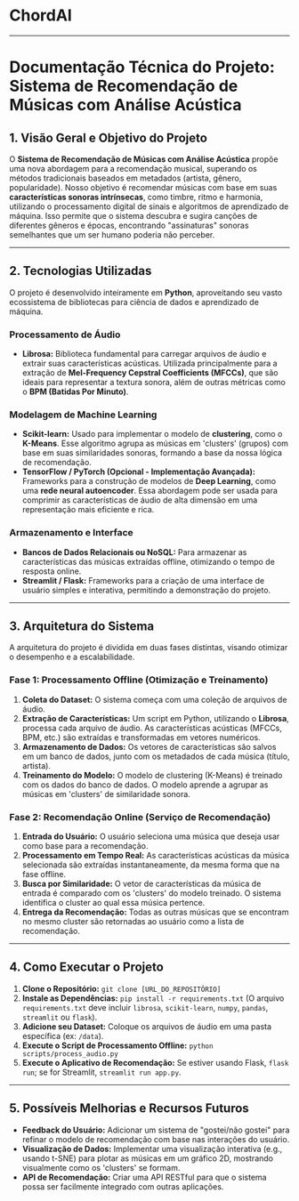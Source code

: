# ChordAI

---

# Documentação Técnica do Projeto: Sistema de Recomendação de Músicas com Análise Acústica

## 1. Visão Geral e Objetivo do Projeto

O **Sistema de Recomendação de Músicas com Análise Acústica** propõe uma nova abordagem para a recomendação musical, superando os métodos tradicionais baseados em metadados (artista, gênero, popularidade). Nosso objetivo é recomendar músicas com base em suas **características sonoras intrínsecas**, como timbre, ritmo e harmonia, utilizando o processamento digital de sinais e algoritmos de aprendizado de máquina. Isso permite que o sistema descubra e sugira canções de diferentes gêneros e épocas, encontrando "assinaturas" sonoras semelhantes que um ser humano poderia não perceber.

---

## 2. Tecnologias Utilizadas

O projeto é desenvolvido inteiramente em **Python**, aproveitando seu vasto ecossistema de bibliotecas para ciência de dados e aprendizado de máquina.

### Processamento de Áudio
* **Librosa:** Biblioteca fundamental para carregar arquivos de áudio e extrair suas características acústicas. Utilizada principalmente para a extração de **Mel-Frequency Cepstral Coefficients (MFCCs)**, que são ideais para representar a textura sonora, além de outras métricas como o **BPM (Batidas Por Minuto)**.

### Modelagem de Machine Learning
* **Scikit-learn:** Usado para implementar o modelo de **clustering**, como o **K-Means**. Esse algoritmo agrupa as músicas em 'clusters' (grupos) com base em suas similaridades sonoras, formando a base da nossa lógica de recomendação.
* **TensorFlow / PyTorch (Opcional - Implementação Avançada):** Frameworks para a construção de modelos de **Deep Learning**, como uma **rede neural autoencoder**. Essa abordagem pode ser usada para comprimir as características de áudio de alta dimensão em uma representação mais eficiente e rica.

### Armazenamento e Interface
* **Bancos de Dados Relacionais ou NoSQL:** Para armazenar as características das músicas extraídas offline, otimizando o tempo de resposta online.
* **Streamlit / Flask:** Frameworks para a criação de uma interface de usuário simples e interativa, permitindo a demonstração do projeto.

---

## 3. Arquitetura do Sistema

A arquitetura do projeto é dividida em duas fases distintas, visando otimizar o desempenho e a escalabilidade.

### Fase 1: Processamento Offline (Otimização e Treinamento)
1.  **Coleta do Dataset:** O sistema começa com uma coleção de arquivos de áudio.
2.  **Extração de Características:** Um script em Python, utilizando o **Librosa**, processa cada arquivo de áudio. As características acústicas (MFCCs, BPM, etc.) são extraídas e transformadas em vetores numéricos.
3.  **Armazenamento de Dados:** Os vetores de características são salvos em um banco de dados, junto com os metadados de cada música (título, artista).
4.  **Treinamento do Modelo:** O modelo de clustering (K-Means) é treinado com os dados do banco de dados. O modelo aprende a agrupar as músicas em 'clusters' de similaridade sonora.

### Fase 2: Recomendação Online (Serviço de Recomendação)
1.  **Entrada do Usuário:** O usuário seleciona uma música que deseja usar como base para a recomendação.
2.  **Processamento em Tempo Real:** As características acústicas da música selecionada são extraídas instantaneamente, da mesma forma que na fase offline.
3.  **Busca por Similaridade:** O vetor de características da música de entrada é comparado com os 'clusters' do modelo treinado. O sistema identifica o cluster ao qual essa música pertence.
4.  **Entrega da Recomendação:** Todas as outras músicas que se encontram no mesmo cluster são retornadas ao usuário como a lista de recomendação.

---

## 4. Como Executar o Projeto

1.  **Clone o Repositório:** `git clone [URL_DO_REPOSITÓRIO]`
2.  **Instale as Dependências:** `pip install -r requirements.txt` (O arquivo `requirements.txt` deve incluir `librosa`, `scikit-learn`, `numpy`, `pandas`, `streamlit` ou `flask`).
3.  **Adicione seu Dataset:** Coloque os arquivos de áudio em uma pasta específica (ex: `/data`).
4.  **Execute o Script de Processamento Offline:** `python scripts/process_audio.py`
5.  **Execute o Aplicativo de Recomendação:** Se estiver usando Flask, `flask run`; se for Streamlit, `streamlit run app.py`.

---

## 5. Possíveis Melhorias e Recursos Futuros

* **Feedback do Usuário:** Adicionar um sistema de "gostei/não gostei" para refinar o modelo de recomendação com base nas interações do usuário.
* **Visualização de Dados:** Implementar uma visualização interativa (e.g., usando t-SNE) para plotar as músicas em um gráfico 2D, mostrando visualmente como os 'clusters' se formam.
* **API de Recomendação:** Criar uma API RESTful para que o sistema possa ser facilmente integrado com outras aplicações.